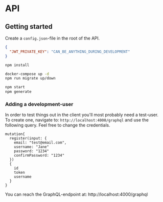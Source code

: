 # API

## Getting started

Create a `config.json`-file in the root of the API.

```json
{
  "JWT_PRIVATE_KEY": "CAN_BE_ANYTHING_DURING_DEVELOPMENT"
}
```

```sh
npm install

docker-compose up -d
npm run migrate up/down

npm start
npm generate
```

### Adding a development-user

In order to test things out in the client you'll most probably need a test-user.
To create one, navigate to: `http://localhost:4000/graphql` and use the following query. Feel free
to change the credentials.

```
mutation{
  register(input: {
    email: "test@email.com",
    username: "Jane"
    password: "1234"
    confirmPassword: "1234"
  })
  {
    id
    token
    username
  }
}
```

You can reach the GraphQL-endpoint at: http://localhost:4000/graphql
